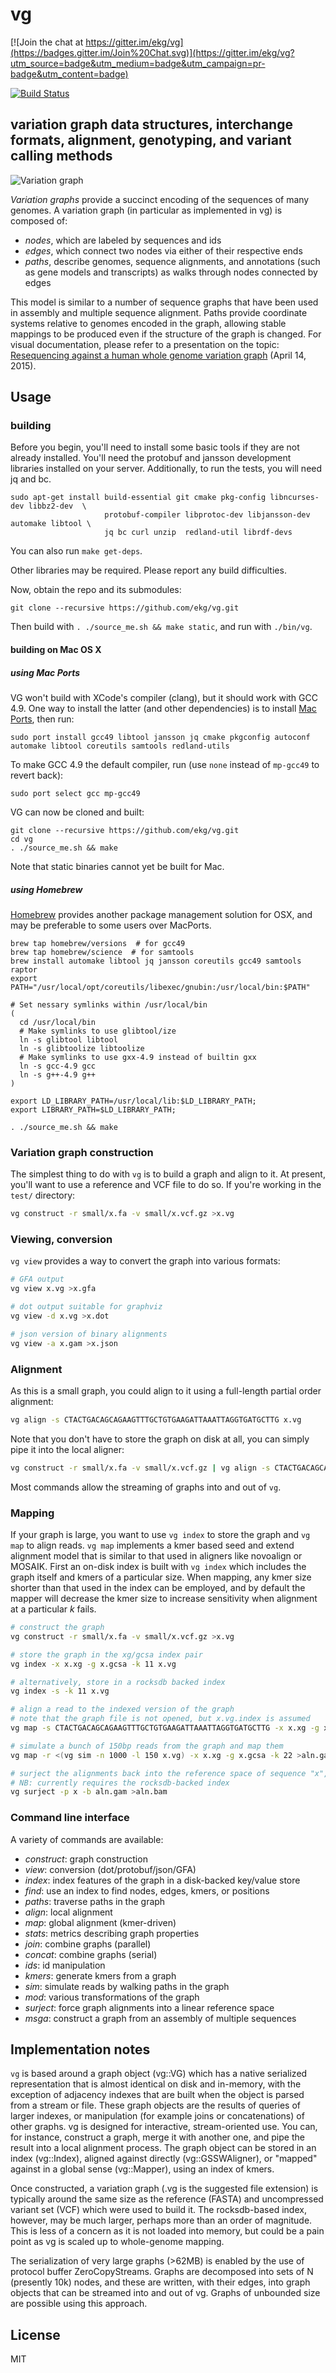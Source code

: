 # vg

[![Join the chat at https://gitter.im/ekg/vg](https://badges.gitter.im/Join%20Chat.svg)](https://gitter.im/ekg/vg?utm_source=badge&utm_medium=badge&utm_campaign=pr-badge&utm_content=badge)

[![Build Status](https://travis-ci.org/ekg/vg.svg)](https://travis-ci.org/ekg/vg)

## variation graph data structures, interchange formats, alignment, genotyping, and variant calling methods

![Variation graph](https://raw.githubusercontent.com/ekg/vg/master/doc/figures/vg_logo.png)

_Variation graphs_ provide a succinct encoding of the sequences of many genomes. A variation graph (in particular as implemented in vg) is composed of:

* _nodes_, which are labeled by sequences and ids
* _edges_, which connect two nodes via either of their respective ends
* _paths_, describe genomes, sequence alignments, and annotations (such as gene models and transcripts) as walks through nodes connected by edges

This model is similar to a number of sequence graphs that have been used in assembly and multiple sequence alignment. Paths provide coordinate systems relative to genomes encoded in the graph, allowing stable mappings to be produced even if the structure of the graph is changed. For visual documentation, please refer to a presentation on the topic: [Resequencing against a human whole genome variation graph](https://docs.google.com/presentation/d/1bbl2zY4qWQ0yYBHhoVuXb79HdgajRotIUa_VEn3kTpI/edit?usp=sharing) (April 14, 2015).

## Usage

### building

Before you begin, you'll need to install some basic tools if they are not already installed. You'll need the protobuf and jansson development libraries installed on your server. Additionally, to run the tests, you will need jq and bc.

    sudo apt-get install build-essential git cmake pkg-config libncurses-dev libbz2-dev  \
                         protobuf-compiler libprotoc-dev libjansson-dev automake libtool \
                         jq bc curl unzip  redland-util librdf-devs

You can also run `make get-deps`.

Other libraries may be required. Please report any build difficulties.

Now, obtain the repo and its submodules:

    git clone --recursive https://github.com/ekg/vg.git

Then build with `. ./source_me.sh && make static`, and run with `./bin/vg`.

#### building on Mac OS X

##### using Mac Ports

VG won't build with XCode's compiler (clang), but it should work with GCC 4.9.  One way to install the latter (and other dependencies) is to install [Mac Ports](https://www.macports.org/install.php), then run:

    sudo port install gcc49 libtool jansson jq cmake pkgconfig autoconf automake libtool coreutils samtools redland-utils

To make GCC 4.9 the default compiler, run (use `none` instead of `mp-gcc49` to revert back):

    sudo port select gcc mp-gcc49

VG can now be cloned and built:

    git clone --recursive https://github.com/ekg/vg.git
    cd vg
    . ./source_me.sh && make
    
Note that static binaries cannot yet be built for Mac.

##### using Homebrew

[Homebrew](http://brew.sh/) provides another package management solution for OSX, and may be preferable to some users over MacPorts.

```
brew tap homebrew/versions  # for gcc49
brew tap homebrew/science  # for samtools
brew install automake libtool jq jansson coreutils gcc49 samtools raptor
export PATH="/usr/local/opt/coreutils/libexec/gnubin:/usr/local/bin:$PATH"

# Set nessary symlinks within /usr/local/bin
(
  cd /usr/local/bin
  # Make symlinks to use glibtool/ize
  ln -s glibtool libtool
  ln -s glibtoolize libtoolize
  # Make symlinks to use gxx-4.9 instead of builtin gxx
  ln -s gcc-4.9 gcc
  ln -s g++-4.9 g++
)

export LD_LIBRARY_PATH=/usr/local/lib:$LD_LIBRARY_PATH;
export LIBRARY_PATH=$LD_LIBRARY_PATH;

. ./source_me.sh && make
```

### Variation graph construction

The simplest thing to do with `vg` is to build a graph and align to it. At present, you'll want to use a reference and VCF file to do so. If you're working in the `test/` directory:

```sh
vg construct -r small/x.fa -v small/x.vcf.gz >x.vg
```

### Viewing, conversion

`vg view` provides a way to convert the graph into various formats:

```sh
# GFA output
vg view x.vg >x.gfa

# dot output suitable for graphviz
vg view -d x.vg >x.dot

# json version of binary alignments
vg view -a x.gam >x.json
```

### Alignment

As this is a small graph, you could align to it using a full-length partial order alignment:

```sh
vg align -s CTACTGACAGCAGAAGTTTGCTGTGAAGATTAAATTAGGTGATGCTTG x.vg
```

Note that you don't have to store the graph on disk at all, you can simply pipe it into the local aligner:

```sh
vg construct -r small/x.fa -v small/x.vcf.gz | vg align -s CTACTGACAGCAGAAGTTTGCTGTGAAGATTAAATTAGGTGATGCTTG -
```

Most commands allow the streaming of graphs into and out of `vg`.

### Mapping

If your graph is large, you want to use `vg index` to store the graph and `vg map` to align reads. `vg map` implements a kmer based seed and extend alignment model that is similar to that used in aligners like novoalign or MOSAIK. First an on-disk index is built with `vg index` which includes the graph itself and kmers of a particular size. When mapping, any kmer size shorter than that used in the index can be employed, and by default the mapper will decrease the kmer size to increase sensitivity when alignment at a particular _k_ fails.

```sh
# construct the graph
vg construct -r small/x.fa -v small/x.vcf.gz >x.vg

# store the graph in the xg/gcsa index pair
vg index -x x.xg -g x.gcsa -k 11 x.vg

# alternatively, store in a rocksdb backed index
vg index -s -k 11 x.vg

# align a read to the indexed version of the graph
# note that the graph file is not opened, but x.vg.index is assumed
vg map -s CTACTGACAGCAGAAGTTTGCTGTGAAGATTAAATTAGGTGATGCTTG -x x.xg -g x.gcsa -k 22 >read.gam

# simulate a bunch of 150bp reads from the graph and map them
vg map -r <(vg sim -n 1000 -l 150 x.vg) -x x.xg -g x.gcsa -k 22 >aln.gam

# surject the alignments back into the reference space of sequence "x", yielding a BAM file
# NB: currently requires the rocksdb-backed index
vg surject -p x -b aln.gam >aln.bam
```

### Command line interface

A variety of commands are available:

- *construct*: graph construction
- *view*: conversion (dot/protobuf/json/GFA)
- *index*: index features of the graph in a disk-backed key/value store
- *find*: use an index to find nodes, edges, kmers, or positions
- *paths*: traverse paths in the graph
- *align*: local alignment
- *map*: global alignment (kmer-driven)
- *stats*: metrics describing graph properties
- *join*: combine graphs (parallel)
- *concat*: combine graphs (serial)
- *ids*: id manipulation
- *kmers*: generate kmers from a graph
- *sim*: simulate reads by walking paths in the graph
- *mod*: various transformations of the graph
- *surject*: force graph alignments into a linear reference space
- *msga*: construct a graph from an assembly of multiple sequences

## Implementation notes

`vg` is based around a graph object (vg::VG) which has a native serialized representation that is almost identical on disk and in-memory, with the exception of adjacency indexes that are built when the object is parsed from a stream or file. These graph objects are the results of queries of larger indexes, or manipulation (for example joins or concatenations) of other graphs. vg is designed for interactive, stream-oriented use. You can, for instance, construct a graph, merge it with another one, and pipe the result into a local alignment process. The graph object can be stored in an index (vg::Index), aligned against directly (vg::GSSWAligner), or "mapped" against in a global sense (vg::Mapper), using an index of kmers.

Once constructed, a variation graph (.vg is the suggested file extension) is typically around the same size as the reference (FASTA) and uncompressed variant set (VCF) which were used to build it. The rocksdb-based index, however, may be much larger, perhaps more than an order of magnitude. This is less of a concern as it is not loaded into memory, but could be a pain point as vg is scaled up to whole-genome mapping.

The serialization of very large graphs (>62MB) is enabled by the use of protocol buffer ZeroCopyStreams. Graphs are decomposed into sets of N (presently 10k) nodes, and these are written, with their edges, into graph objects that can be streamed into and out of vg. Graphs of unbounded size are possible using this approach.

## License

MIT
